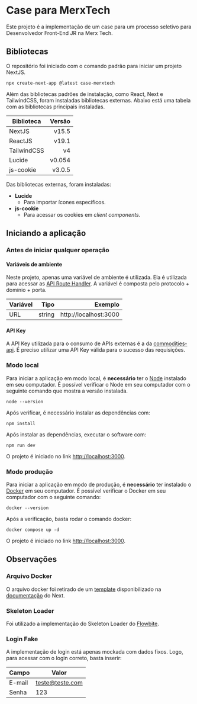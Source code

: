 # Case para MerxTech

Este projeto é a implementação de um case para um processo seletivo para Desenvolvedor Front-End JR na Merx Tech.

## Bibliotecas

O repositório foi iniciado com o comando padrão para iniciar um projeto NextJS.

```commandline
npx create-next-app @latest case-merxtech
```

Além das bibliotecas padrões de instalação, como React, Next e TailwindCSS, foram instaladas bibliotecas externas. Abaixo está uma tabela com as bibliotecas principais instaladas.

| Biblioteca  | Versão  |
|-------------|--------:|
| NextJS      |  v15.5  |
| ReactJS     |  v19.1  |
| TailwindCSS |     v4  |
| Lucide      | v0.054  |
| js-cookie   | v3.0.5  |

Das bibliotecas externas, foram instaladas:

- **Lucide**
    - Para importar ícones específicos.
- **js-cookie**
    - Para acessar os cookies em _client components_.

## Iniciando a aplicação

### Antes de iniciar qualquer operação

#### Variáveis de ambiente

Neste projeto, apenas uma variável de ambiente é utilizada. Ela é utilizada para acessar as [API Route Handler](https://nextjs.org/docs/app/api-reference/file-conventions/route). A variável é composta pelo protocolo + domínio + porta.

| Variável  | Tipo     | Exemplo |
|-----------|---------:|---------:|
| URL       |  string  |  http://localhost:3000   |

#### API Key

A API Key utilizada para o consumo de APIs externas é a da [commodities-api](https://commodities-api.com/). É preciso utilizar uma API Key válida para o sucesso das requisições.

### Modo local

Para iniciar a aplicação em modo local, é **necessário** ter o [Node](https://nodejs.org/pt) instalado em seu computador. É possível verificar o Node em seu computador com o seguinte comando que mostra a versão instalada.

```commandline
node --version
```

Após verificar, é necessário instalar as dependências com:

```commandline
npm install
```

Após instalar as dependências, executar o software com:

```commandline
npm run dev
```

O projeto é iniciado no link [http://localhost:3000](http://localhost:3000).

### Modo produção

Para iniciar a aplicação em modo de produção, é **necessário** ter instalado o [Docker](https://www.docker.com/) em seu computador. É possível verificar o Docker em seu computador com o seguinte comando:

```commandline
docker --version
```

Após a verificação, basta rodar o comando docker:

```commandline
docker compose up -d
```

O projeto é iniciado no link [http://localhost:3000](http://localhost:3000).

## Observações

### Arquivo Docker

O arquivo docker foi retirado de um [template](https://github.com/vercel/next.js/blob/canary/examples/with-docker/Dockerfile) disponibilizado na [documentação](https://nextjs.org/docs/app/getting-started/deploying#docker) do Next.

### Skeleton Loader

Foi utilizado a implementação do Skeleton Loader do [Flowbite](https://flowbite.com/docs/components/skeleton/).

### Login Fake

A implementação de login está apenas mockada com dados fixos. Logo, para acessar com o login correto, basta inserir:

|Campo|Valor|
|-----|-----|
|E-mail|teste@teste.com|
|Senha|123|